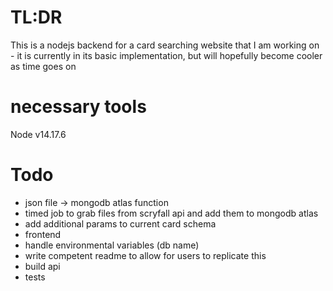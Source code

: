 # TL:DR
This is a nodejs backend for a card searching website that I am working on - it is currently in its basic implementation, but will hopefully become cooler as time goes on
# necessary tools
Node v14.17.6
# Todo
* json file -> mongodb atlas function
* timed job to grab files from scryfall api and add them to mongodb atlas
* add additional params to current card schema
* frontend
* handle environmental variables (db name)
* write competent readme to allow for users to replicate this
* build api
* tests
